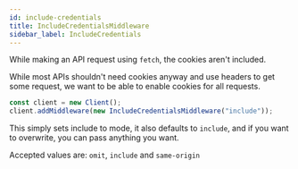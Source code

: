 ```yaml
---
id: include-credentials
title: IncludeCredentialsMiddleware
sidebar_label: IncludeCredentials
---
```

While making an API request using `fetch`, the cookies aren't included.

While most APIs shouldn't need cookies anyway and use headers to get some request, we want to be able to enable cookies for all requests.

```typescript
const client = new Client();
client.addMiddleware(new IncludeCredentialsMiddleware("include"));
```
This simply sets include to mode, it also defaults to `include`, and if you want to overwrite, you can pass anything you want.

Accepted values are: `omit`, `include` and `same-origin`
